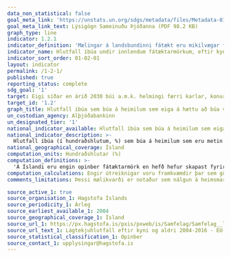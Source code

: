 ```yaml
---
data_non_statistical: false
goal_meta_link: 'https://unstats.un.org/sdgs/metadata/files/Metadata-01-02-01.pdf '
goal_meta_link_text: Lýsigögn Sameinuðu Þjóðanna (PDF 98.2 KB)
graph_type: line
indicator: 1.2.1
indicator_definition: 'Mælingar á landsbundinni fátækt eru mikilvægar fyrir innlenda stefnumótun. Landsbundin fátæktarmörk eru notuð til að fá nákvæmari mat á fátækt sem samrýmist efnahagslegum og félagslegum aðstæðum í hverju landi fyrir sig, en eru ekki ætluð fyrir alþjóðlegan samanburð á fátæktarmörkum.'
indicator_name: Hlutfall íbúa undir innlendum fátæktarmörkum, eftir kyni og aldri.
indicator_sort_order: 01-02-01
layout: indicator
permalink: /1-2-1/
published: true
reporting_status: complete
sdg_goal: '1'
target: Eigi síðar en árið 2030 búi a.m.k. helmingi færri karlar, konur og börn, óháð aldri, við fátækt eins og hún er skilgreind í hverju landi.
target_id: '1.2'
graph_title: Hlutfall íbúa sem búa á heimilum sem eiga á hættu að búa við fátækt, eftir kyni og aldri
un_custodian_agency: Alþjóðabankinn
un_designated_tier: '1'
national_indicator_available: Hlutfall íbúa sem búa á heimilum sem eiga á hættu að búa við fátækt, eftir kyni og aldri
national_indicator_description: >-
  Hlutfall íbúa (í hundraðshlutum, %) sem búa á heimilum sem eru metin vera í hættu að búa við fátækt í innlendu samhengi. Mælingar á landsbundinni fátækt eru mikilvægar fyrir innlenda stefnumótun. Landsbundin fátæktarmörk eru notuð til að fá nákvæmari mat á fátækt sem samrýmist efnahagslegum og félagslegum aðstæðum í hverju landi fyrir sig, en eru ekki ætluð fyrir alþjóðlegan samanburð á fátæktarmörkum.'
national_geographical_coverage: Ísland
computation_units: Hundraðshlutar (%)
computation_definitions: >-
  'Á Íslandi eru engin opinber fátæktarmörk en hefð hefur skapast fyrir því að horfa til lágtekjumarka sem eru skilgreind sem tekjur undir 60% af miðgildi ráðstöfunartekna allra íbúa landsins á ársgrundvelli. Sú mæling endurspeglar einkum þá hugmynd að fátækt sé afstæð, þ.e. að fátækt sé skortur eða útilokun sem leiðir af lágum tekjum og að fólk undir ofangreindum mörkum hafi þannig ekki nægar bjargir til að njóta þeirra lífsgæða sem teljast eðlileg í því samfélagi sem það býr.'
computation_calculations: Engir útreiknigar voru framkvæmdir þar sem gögn lágu þegar fyrir.
comments_limitations: Þessi mælikvarði er notaður sem nálgun á heimsmarkmiðamælikvarða Sameinuðu Þjóðanna. Þar sem því má við komast er unnið að því að finna eða þróa íslensk gögn til að uppfylla forskrift Sameinuðu Þjóðanna. Þessi mælikvarði var fundinn í samstarfi við sérfræðinga á þessu sviði.

source_active_1: true
source_organisation_1: Hagstofa Íslands
source_periodicity_1: Árleg
source_earliest_available_1: 2004
source_geographical_coverage_1: Ísland
source_url_1: https://px.hagstofa.is/pxis/pxweb/is/Samfelag/Samfelag__launogtekjur__3_tekjur__3_tekjur_lagtekjuhlutfall/LIF01130.px
source_url_text_1: Lágtekjuhlutfall eftir kyni og aldri 2004-2016 - EU-SILC könnun
source_statistical_classification_1: Opinber
source_contact_1: upplysingar@hagstofa.is
---
```

